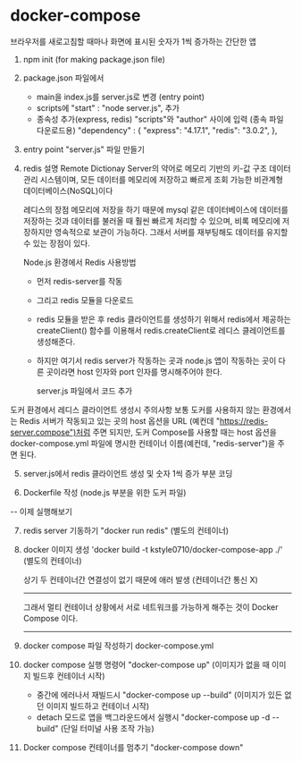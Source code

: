 # docker-compose

브라우저를 새로고침할 때마나 화면에 표시된 숫자가 1씩 증가하는 간단한 앱

1) npm init    (for making package.json file)

2) package.json 파일에서
   - main을 index.js를 server.js로 변경 (entry point)
   - scripts에 "start" : "node server.js",  추가
   - 종속성 추가(express, redis) "scripts"와 "author" 사이에 입력 (종속 파일 다운로드용)
     "dependency" : {
         "express": "4.17.1",
         "redis": "3.0.2",
     },

3) entry point "server.js" 파일 만들기

4) redis 설명
   Remote Dictionay Server의 약어로 메모리 기반의 키-값 구조 데이터 관리
   시스템이며, 모든 데이터를 메모리에 저장하고 빠르게 조회 가능한 비관계형
   데이터베이스(NoSQL)이다 

   레디스의 장점
   메모리에 저장을 하기 때문에 mysql 같은 데이터베이스에 데이터를 저장하는 것과
   데이터를 불러올 때 훨씬 빠르게 처리할 수 있으며,
   비록 메모리에 저장하지만 영속적으로 보관이 가능하다.
   그래서 서버를 재부팅해도 데이터를 유지할 수 있는 장점이 있다.

   Node.js 환경에서 Redis 사용방법
    - 먼저 redis-server를 작동
    - 그리고 redis 모듈을 다운로드
    - redis 모듈을 받은 후 redis 클라이언트를 생성하기 위해서
      redis에서 제공하는 createClient() 함수를 이용해서 
      redis.createClient로 레디스 클레이언트를 생성해준다.
    - 하지만 여기서 redis server가 작동하는 곳과 node.js 앱이 작동하는 곳이
      다른 곳이라면 host 인자와 port 인자를 명시해주어야 한다.
    
      server.js 파일에서 코드 추가

도커 환경에서 레디스 클라이언트 생성시 주의사항
    보통 도커를 사용하지 않는 환경에서는 Redis 서버가 작동되고 있는 곳의
    host 옵션을 URL (예컨데 "https://redis-server.compose")처럼 주면 되지만, 도커 Compose를 사용할 때는 host 옵션을
    docker-compose.yml 파일에 명시한 컨테이너 이름(예컨데, "redis-server")을 주면 된다.


5) server.js에서 redis 클라이언트 생성 및 숫자 1씩 증가 부분 코딩

6) Dockerfile 작성 (node.js 부분을 위한 도커 파일)

-- 이제 실행해보기

7) redis server 기동하기   "docker run redis"  (별도의 컨테이너)

8) docker 이미지 생성 'docker build -t kstyle0710/docker-compose-app ./' (별도의 컨테이너)

   상기 두 컨테이너간 연결성이 없기 때문에 애러 발생 (컨테이너간 통신 X)
   ************************
   그래서 멀티 컨테이너 상황에서 서로 네트워크를 가능하게 해주는 것이
   Docker Compose 이다.
   **************************

9) docker compose 파일 작성하기 docker-compose.yml

10) docker compose 실행 명령어 "docker-compose up" (이미지가 없을 때 이미지 빌드후 컨테이너 시작)
    - 중간에 에러나서 재빌드시 "docker-compose up --build" (이미지가 있든 없던 이미지 빌드하고 컨테이너 시작)
    - detach 모드로 앱을 백그라운드에서 실행시 "docker-compose up -d --build"
       (단일 터미널 사용 조작 가능)

11) Docker compose 컨테이너를 멈추기 "docker-compose down"
